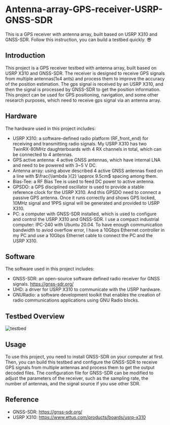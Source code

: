 # Antenna-array-GPS-receiver-USRP-GNSS-SDR
This is a GPS receiver with antenna array, built based on USRP X310 and GNSS-SDR.
Follow this instruction, you can build a testbed quickly. 😎
## Introduction
This project is a GPS receiver testbed with antenna array, built based on USRP X310 and GNSS-SDR. The receiver is designed to receive GPS signals from multiple antennas(1x4 ants) and process them to improve the accuracy of the position estimation. The gps signal is received by an USRP X310, and then the signal is processed by GNSS-SDR to get the position information. This project can be used for GPS positioning, navigation, and some other research purposes, which need to receive gps signal via an antenna array.

## Hardware
The hardware used in this project includes:
- USRP X310: a software-defined radio platform (RF_front_end) for receiving and transmitting radio signals. My USRP X310 has two TwinRX-80MHz daughterboards with 4 RX channels in total, which can be connected to 4 antennas.
- GPS active antenna:  4 active GNSS antennas, which have internal LNA and need to be powered with 3~5 V DC.
- Antenna array: using above described 4 active GNSS antennas fixed on a line with $\frac{\lambda }{2} \approx 9.5cm$ spacing among them.
- Bias-Tee: a RF Bias Tee is used to feed DC power to active antenna.
- GPSDO: a GPS disciplined oscillator is used to provide a stable reference clock for the USRP X310. And this GPSDO need to connect a passive GPS antenna. Once it runs correctly and shows GPS locked, 10MHz signal and 1PPS signal will be generated and provided to USRP X310.
- PC: a computer with GNSS-SDR installed, which is used to configure and control the USRP X310 and GNSS-SDR. I use a compact industrial computer: IPC-240 with Ubuntu 20.04. To have enough communication bandwidth to aviod overflow error, I have a 10Gbps Ethernet controller in my PC and use a 10Gbps Ethernet cable to connect the PC and the USRP X310.

## Software
The software used in this project includes:
- GNSS-SDR: an open-source software defined radio receiver for GNSS signals. 
https://gnss-sdr.org/
- UHD: a driver for USRP X310 to communicate with the USRP hardware.
- GNURadio: a software development toolkit that enables the creation of radio communications applications using GNU Radio blocks.

## Testbed Overview
![testbed](/figs/testbed.png)

## Usage
To use this project, you need to install GNSS-SDR on your computer at first. Then, you can build this testbed and configure the GNSS-SDR to receive GPS signals from multiple antennas and process them to get the output decoded files. The configuration file for GNSS-SDR can be modified to adjust the parameters of the receiver, such as the sampling rate, the number of antennas, and the signal source if you use other SDR.

## Reference
- GNSS-SDR: https://gnss-sdr.org/
- USRP X310: https://www.ettus.com/products/boards/usrp-x310 
